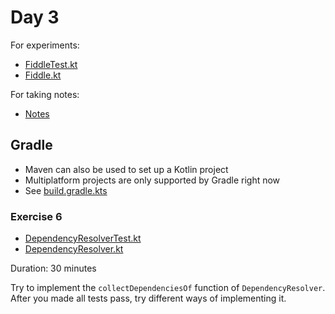 # Day 3

For experiments:
 * [FiddleTest.kt](../src/test/code/guru/drako/trainings/kotlin/day3/FiddleTest.kt)
 * [Fiddle.kt](../src/main/code/guru/drako/trainings/kotlin/day3/Fiddle.kt)
 
For taking notes:
 * [Notes](./day3-notes.md)

## Gradle

 * Maven can also be used to set up a Kotlin project
 * Multiplatform projects are only supported by Gradle right now
 * See [build.gradle.kts](../build.gradle.kts)

### Exercise 6

 * [DependencyResolverTest.kt](../src/test/code/guru/drako/trainings/kotlin/day3/mavenlite/DependencyResolverTest.kt)
 * [DependencyResolver.kt](../src/main/code/guru/drako/trainings/kotlin/day3/mavenlite/DependencyResolver.kt)

Duration: 30 minutes

Try to implement the `collectDependenciesOf` function of `DependencyResolver`.
After you made all tests pass, try different ways of implementing it.
